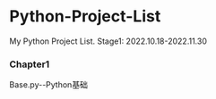 # Python-Project-List
My Python Project List. Stage1: 2022.10.18-2022.11.30
### **Chapter1**
Base.py--Python基础
